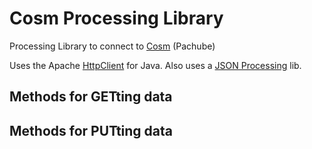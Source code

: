 Cosm Processing Library
=======================

Processing Library to connect to [Cosm][1] (Pachube)

Uses the Apache [HttpClient][2] for Java. Also uses a [JSON Processing][3] lib.

Methods for GETting data
------------------------

Methods for PUTting data
------------------------

[1]: http://cosm.com     "Cosm"
[2]: http://hc.apache.org/httpcomponents-client-ga/  "HttpClient"
[3]: https://github.com/agoransson/JSON-processing   "JSON-Processing"